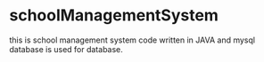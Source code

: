 # schoolManagementSystem
this is school management system code written in JAVA and mysql database is used for database.
